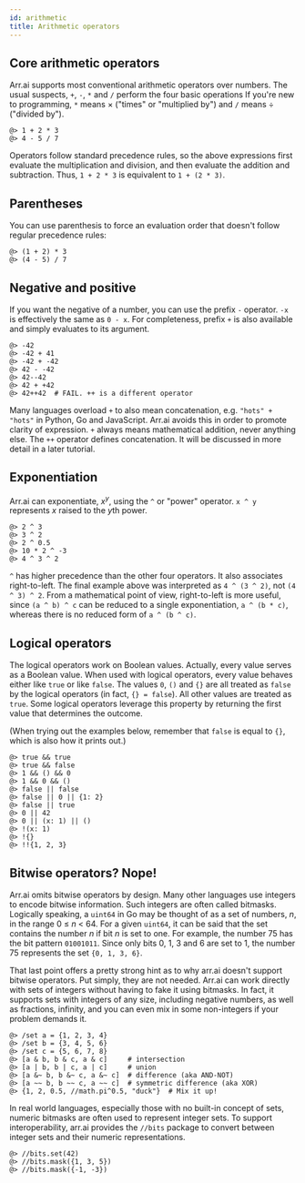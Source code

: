 ```yaml
---
id: arithmetic
title: Arithmetic operators
---
```


## Core arithmetic operators

Arr.ai supports most conventional arithmetic operators over numbers. The usual
suspects, `+`, `-`, `*` and `/` perform the four basic operations If you're new
to programming, `*` means × ("times" or "multiplied by") and `/` means ÷
("divided by").

```arrai
@> 1 + 2 * 3
@> 4 - 5 / 7
```

Operators follow standard precedence rules, so the above expressions first
evaluate the multiplication and division, and then evaluate the addition and
subtraction. Thus, `1 + 2 * 3` is equivalent to `1 + (2 * 3)`.

## Parentheses

You can use parenthesis to force an evaluation order that doesn't follow regular
precedence rules:

```arrai
@> (1 + 2) * 3
@> (4 - 5) / 7
```

## Negative and positive

If you want the negative of a number, you can use the prefix `-` operator. `-x`
is effectively the same as `0 - x`. For completeness, prefix `+` is also
available and simply evaluates to its argument.

```arrai
@> -42
@> -42 + 41
@> -42 + -42
@> 42 - -42
@> 42--42
@> 42 + +42
@> 42++42  # FAIL. ++ is a different operator
```

Many languages overload `+` to also mean concatenation, e.g. `"hots" + "hots"`
in Python, Go and JavaScript. Arr.ai avoids this in order to promote clarity of
expression. `+` always means mathematical addition, never anything else. The
`++` operator defines concatenation. It will be discussed in more detail in a
later tutorial.

## Exponentiation

Arr.ai can exponentiate, *x*<sup>*y*</sup>, using the `^` or "power" operator.
`x ^ y` represents *x* raised to the *y*th power.

```arrai
@> 2 ^ 3
@> 3 ^ 2
@> 2 ^ 0.5
@> 10 * 2 ^ -3
@> 4 ^ 3 ^ 2
```

`^` has higher precedence than the other four operators. It also associates
right-to-left. The final example above was interpreted as `4 ^ (3 ^ 2)`, not `(4
^ 3) ^ 2`. From a mathematical point of view, right-to-left is more useful,
since `(a ^ b) ^ c` can be reduced to a single exponentiation, `a ^ (b * c)`,
whereas there is no reduced form of `a ^ (b ^ c)`.

## Logical operators

The logical operators work on Boolean values. Actually, every value serves as a
Boolean value. When used with logical operators, every value behaves either like
`true` or like `false`. The values `0`, `()` and `{}` are all treated as `false`
by the logical operators (in fact, `{} = false`). All other values are treated
as `true`. Some logical operators leverage this property by returning the first
value that determines the outcome.

(When trying out the examples below, remember that `false` is equal to `{}`,
which is also how it prints out.)

```arrai
@> true && true
@> true && false
@> 1 && () && 0
@> 1 && 0 && ()
@> false || false
@> false || 0 || {1: 2}
@> false || true
@> 0 || 42
@> 0 || (x: 1) || ()
@> !(x: 1)
@> !{}
@> !!{1, 2, 3}
```

## Bitwise operators? Nope!

Arr.ai omits bitwise operators by design. Many other languages use integers to
encode bitwise information. Such integers are often called bitmasks. Logically
speaking, a `uint64` in Go may be thought of as a set of numbers, *n*, in the
range 0 &le; *n* < 64. For a given `uint64`, it can be said that the set
contains the number *n* if bit *n* is set to one. For example, the number 75 has
the bit pattern `01001011`. Since only bits 0, 1, 3 and 6 are set to 1, the
number 75 represents the set `{0, 1, 3, 6}`.

That last point offers a pretty strong hint as to why arr.ai doesn't support
bitwise operators. Put simply, they are not needed. Arr.ai can work directly
with sets of integers without having to fake it using bitmasks. In fact, it
supports sets with integers of any size, including negative numbers, as well as
fractions, infinity, and you can even mix in some non-integers if your problem
demands it.

```arrai
@> /set a = {1, 2, 3, 4}
@> /set b = {3, 4, 5, 6}
@> /set c = {5, 6, 7, 8}
@> [a & b, b & c, a & c]     # intersection
@> [a | b, b | c, a | c]     # union
@> [a &~ b, b &~ c, a &~ c]  # difference (aka AND-NOT)
@> [a ~~ b, b ~~ c, a ~~ c]  # symmetric difference (aka XOR)
@> {1, 2, 0.5, //math.pi^0.5, "duck"}  # Mix it up!
```

In real world languages, especially those with no built-in concept of sets,
numeric bitmasks are often used to represent integer sets. To support
interoperability, arr.ai provides the `//bits` package to convert between
integer sets and their numeric representations.

```arrai
@> //bits.set(42)
@> //bits.mask({1, 3, 5})
@> //bits.mask({-1, -3})
```
